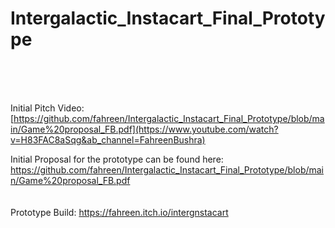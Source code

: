 # Intergalactic_Instacart_Final_Prototype



<br>
<br>
<br>

Initial Pitch Video: [https://github.com/fahreen/Intergalactic_Instacart_Final_Prototype/blob/main/Game%20proposal_FB.pdf](https://www.youtube.com/watch?v=H83FAC8aSqg&ab_channel=FahreenBushra)

Initial Proposal for the prototype can be found here: https://github.com/fahreen/Intergalactic_Instacart_Final_Prototype/blob/main/Game%20proposal_FB.pdf
<br>
<br>
<br>
Prototype Build: https://fahreen.itch.io/intergnstacart 
